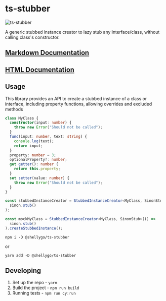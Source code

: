 # ts-stubber

![ts-stubber](https://github.com/ShellyDCMS/ts-stubber/actions/workflows/npm-publish.yml/badge.svg)

A generic stubbed instance creator to lazy stub any interface/class, without calling class's constructor.

## [Markdown Documentation](https://github.com/ShellyDCMS/ts-stubber/blob/main/documents/modules.md)

## [HTML Documentation](https://shellydcms.github.io/ts-stubber/modules.html)

## Usage

This library provides an API to create a stubbed instance of a class or interface, including property functions, allowing overrides and excluded methods

```ts
class MyClass {
  constructor(input: number) {
    throw new Error("Should not be called");
  }
  func(input: number, text: string) {
    console.log(text);
    return input;
  }
  property: number = 3;
  optionalProperty?: number;
  get getter(): number {
    return this.property;
  }
  set setter(value: number) {
    throw new Error("Should not be called");
  }
}

const stubbedInstanceCreator = StubbedInstanceCreator<MyClass, SinonStub>(() =>
  sinon.stub()
);

const mockMyClass = StubbedInstanceCreator<MyClass, SinonStub>(() =>
  sinon.stub()
).createStubbedInstance();
```

`npm i -D @shellygo/ts-stubber`

or

`yarn add -D @shellygo/ts-stubber`

## Developing

1. Set up the repo - `yarn`
2. Build the project - `npm run build`
3. Running tests - `npm run cy:run`
